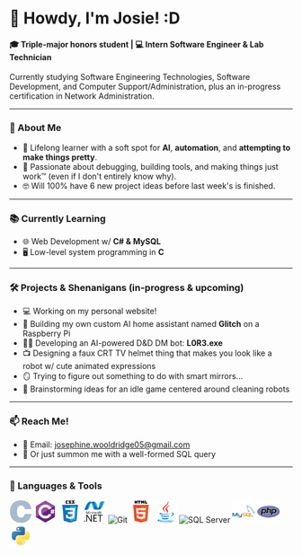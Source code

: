 <h1 align="left">👋 Howdy, I'm Josie! :D</h1>
<h4>🎓 Triple-major honors student | 💻 Intern Software Engineer & Lab Technician <br></h4>
<p align="left">
Currently studying Software Engineering Technologies, Software Development, and Computer Support/Administration, plus an in-progress certification in Network Administration.
</p>

---

### 🌟 About Me
- 🧠 Lifelong learner with a soft spot for **AI**, **automation**, and **attempting to make things pretty**.
- 🔧 Passionate about debugging, building tools, and making things just work™ (even if I don't entirely know why).
- 🤓 Will 100% have 6 new project ideas before last week's is finished.

---

### 📚 Currently Learning
- 🌐 Web Development w/ **C# & MySQL**
- 🖥️ Low-level system programming in **C**

---

### 🛠️ Projects & Shenanigans (in-progress & upcoming)
- 💻 Working on my personal website!
- 🤖 Building my own custom AI home assistant named **Glitch** on a Raspberry Pi
- 🧙‍♀️ Developing an AI-powered D&D DM bot: **L0R3.exe**
- 📺 Designing a faux CRT TV helmet thing that makes you look like a robot w/ cute animated expressions
- 🪞 Trying to figure out something to do with smart mirrors...
- 🧹 Brainstorming ideas for an idle game centered around cleaning robots

---

### 📫 Reach Me!
- 📨 Email: [josephine.wooldridge05@gmail.com](mailto:josephine.wooldridge05@gmail.com)
- 🧠 Or just summon me with a well-formed SQL query

---

### 🧰 Languages & Tools
<p align="left">
  <img src="https://raw.githubusercontent.com/devicons/devicon/master/icons/c/c-original.svg" alt="C" width="40" height="40"/>
  <img src="https://raw.githubusercontent.com/devicons/devicon/master/icons/csharp/csharp-original.svg" alt="C#" width="40" height="40"/>
  <img src="https://raw.githubusercontent.com/devicons/devicon/master/icons/css3/css3-original-wordmark.svg" alt="CSS" width="40" height="40"/>
  <img src="https://raw.githubusercontent.com/devicons/devicon/master/icons/dot-net/dot-net-original-wordmark.svg" alt=".NET" width="40" height="40"/>
  <img src="https://www.vectorlogo.zone/logos/git-scm/git-scm-icon.svg" alt="Git" width="40" height="40"/>
  <img src="https://raw.githubusercontent.com/devicons/devicon/master/icons/html5/html5-original-wordmark.svg" alt="HTML" width="40" height="40"/>
  <img src="https://raw.githubusercontent.com/devicons/devicon/master/icons/java/java-original.svg" alt="Java" width="40" height="40"/>
  <img src="https://www.svgrepo.com/show/303229/microsoft-sql-server-logo.svg" alt="SQL Server" width="40" height="40"/>
  <img src="https://raw.githubusercontent.com/devicons/devicon/master/icons/mysql/mysql-original-wordmark.svg" alt="MySQL" width="40" height="40"/>
  <img src="https://raw.githubusercontent.com/devicons/devicon/master/icons/php/php-original.svg" alt="PHP" width="40" height="40"/>
  <img src="https://raw.githubusercontent.com/devicons/devicon/master/icons/python/python-original.svg" alt="Python" width="40" height="40"/>
</p>


